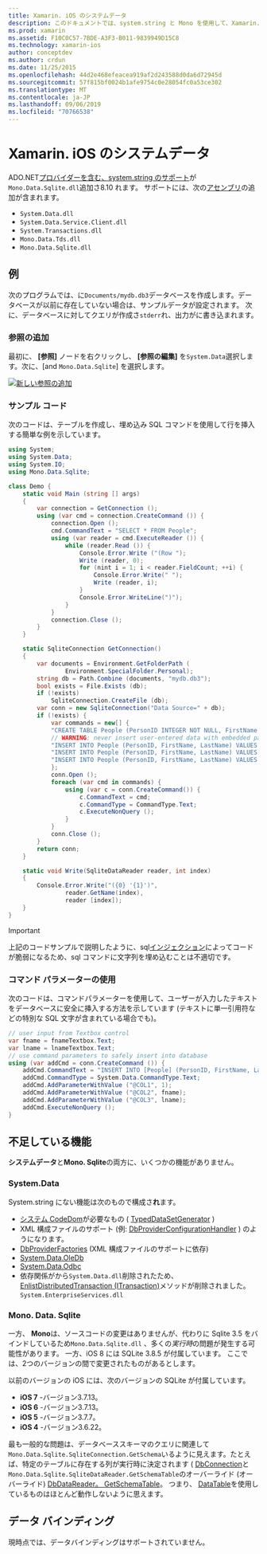 ```yaml
---
title: Xamarin. iOS のシステムデータ
description: このドキュメントでは、system.string と Mono を使用して、Xamarin. iOS アプリケーションの SQLite データにアクセスする方法について説明します。
ms.prod: xamarin
ms.assetid: F10C0C57-7BDE-A3F3-B011-9839949D15C8
ms.technology: xamarin-ios
author: conceptdev
ms.author: crdun
ms.date: 11/25/2015
ms.openlocfilehash: 44d2e468efeacea919af2d243588d0da6d72945d
ms.sourcegitcommit: 57f815bf0024b1afe9754c0e28054fc0a53ce302
ms.translationtype: MT
ms.contentlocale: ja-JP
ms.lasthandoff: 09/06/2019
ms.locfileid: "70766538"
---
```

# <a name="systemdata-in-xamarinios"></a>Xamarin. iOS のシステムデータ

ADO.NET[プロバイダーを含む、system.string のサポート](xref:System.Data)が`Mono.Data.Sqlite.dll`追加さ8.10 れます。 サポートには、次の[アセンブリ](~/cross-platform/internals/available-assemblies.md)の追加が含まれます。

- `System.Data.dll`
- `System.Data.Service.Client.dll`
- `System.Transactions.dll`
- `Mono.Data.Tds.dll`
- `Mono.Data.Sqlite.dll`

<a name="Example" />

## <a name="example"></a>例

次のプログラムでは、に`Documents/mydb.db3`データベースを作成します。データベースが以前に存在していない場合は、サンプルデータが設定されます。 次に、データベースに対してクエリが作成さ`stderr`れ、出力がに書き込まれます。

### <a name="add-references"></a>参照の追加

最初に、 **[参照]** ノードを右クリックし、 **[参照の編集]** を`System.Data`選択します。次に、[and `Mono.Data.Sqlite`] を選択します。

[![](system.data-images/edit-references-sml.png "新しい参照の追加")](system.data-images/edit-references.png#lightbox)

### <a name="sample-code"></a>サンプル コード

次のコードは、テーブルを作成し、埋め込み SQL コマンドを使用して行を挿入する簡単な例を示しています。

```csharp
using System;
using System.Data;
using System.IO;
using Mono.Data.Sqlite;

class Demo {
    static void Main (string [] args)
    {
        var connection = GetConnection ();
        using (var cmd = connection.CreateCommand ()) {
            connection.Open ();
            cmd.CommandText = "SELECT * FROM People";
            using (var reader = cmd.ExecuteReader ()) {
                while (reader.Read ()) {
                    Console.Error.Write ("(Row ");
                    Write (reader, 0);
                    for (nint i = 1; i < reader.FieldCount; ++i) {
                        Console.Error.Write(" ");
                        Write (reader, i);
                    }
                    Console.Error.WriteLine(")");
                }
            }
            connection.Close ();
        }
    }

    static SqliteConnection GetConnection()
    {
        var documents = Environment.GetFolderPath (
                Environment.SpecialFolder.Personal);
        string db = Path.Combine (documents, "mydb.db3");
        bool exists = File.Exists (db);
        if (!exists)
            SqliteConnection.CreateFile (db);
        var conn = new SqliteConnection("Data Source=" + db);
        if (!exists) {
            var commands = new[] {
            "CREATE TABLE People (PersonID INTEGER NOT NULL, FirstName ntext, LastName ntext)",
            // WARNING: never insert user-entered data with embedded parameter values
            "INSERT INTO People (PersonID, FirstName, LastName) VALUES (1, 'First', 'Last')",
            "INSERT INTO People (PersonID, FirstName, LastName) VALUES (2, 'Dewey', 'Cheatem')",
            "INSERT INTO People (PersonID, FirstName, LastName) VALUES (3, 'And', 'How')",
            };
            conn.Open ();
            foreach (var cmd in commands) {
                using (var c = conn.CreateCommand()) {
                    c.CommandText = cmd;
                    c.CommandType = CommandType.Text;
                    c.ExecuteNonQuery ();
                }
            }
            conn.Close ();
        }
        return conn;
    }

    static void Write(SqliteDataReader reader, int index)
    {
        Console.Error.Write("({0} '{1}')",
                reader.GetName(index),
                reader [index]);
    }
}
```

> [!IMPORTANT]
> 上記のコードサンプルで説明したように、sql[インジェクション](https://en.wikipedia.org/wiki/SQL_injection)によってコードが脆弱になるため、sql コマンドに文字列を埋め込むことは不適切です。

### <a name="using-command-parameters"></a>コマンド パラメーターの使用

次のコードは、コマンドパラメーターを使用して、ユーザーが入力したテキストをデータベースに安全に挿入する方法を示しています (テキストに単一引用符などの特別な SQL 文字が含まれている場合でも)。

```csharp
// user input from Textbox control
var fname = fnameTextbox.Text;
var lname = lnameTextbox.Text;
// use command parameters to safely insert into database
using (var addCmd = conn.CreateCommand ()) {
    addCmd.CommandText = "INSERT INTO [People] (PersonID, FirstName, LastName) VALUES (@COL1, @COL2, @COL3)";
    addCmd.CommandType = System.Data.CommandType.Text;
    addCmd.AddParameterWithValue ("@COL1", 1);
    addCmd.AddParameterWithValue ("@COL2", fname);
    addCmd.AddParameterWithValue ("@COL3", lname);
    addCmd.ExecuteNonQuery ();
}
```

<a name="Missing_Functionality" />

## <a name="missing-functionality"></a>不足している機能

**システムデータ**と**Mono. Sqlite**の両方に、いくつかの機能がありません。

<a name="System.Data" />

### <a name="systemdata"></a>System.Data

System.string にない機能は次のもので構成さ**れ**ます。

- [システム CodeDom](xref:System.CodeDom)が必要なもの ( [TypedDataSetGenerator](xref:System.Data.TypedDataSetGenerator) )
- XML 構成ファイルのサポート (例: [DbProviderConfigurationHandler](xref:System.Data.Common.DbProviderConfigurationHandler) ) のようになります。
- [DbProviderFactories](xref:System.Data.Common.DbProviderFactories) (XML 構成ファイルのサポートに依存)
- [System.Data.OleDb](xref:System.Data.OleDb)
- [System.Data.Odbc](xref:System.Data.Odbc)
- 依存関係がから`System.Data.dll`削除されたため、 [EnlistDistributedTransaction (ITransaction)](xref:System.Data.SqlClient.SqlConnection.EnlistDistributedTransaction*)メソッドが削除されました。 `System.EnterpriseServices.dll`

<a name="Mono.Data.Sqlite" />

### <a name="monodatasqlite"></a>Mono. Data. Sqlite

一方、 **Mono**は、ソースコードの変更はありませんが、代わりに Sqlite 3.5 をバインドしているため`Mono.Data.Sqlite.dll` 、多くの*実行時*の問題が発生する可能性があります。 一方、iOS 8 には SQLite 3.8.5 が付属しています。 ここでは、2つのバージョンの間で変更されたものがあるとします。

以前のバージョンの iOS には、次のバージョンの SQLite が付属しています。

- **iOS 7** -バージョン3.7.13。
- **iOS 6** -バージョン3.7.13。
- **iOS 5** -バージョン3.7.7。
- **iOS 4** -バージョン3.6.22。

最も一般的な問題は、データベーススキーマのクエリに関連して`Mono.Data.Sqlite.SqliteConnection.GetSchema`いるように見えます。たとえば、特定のテーブルに存在する列が実行時に決定されます ( [DbConnection](xref:System.Data.Common.DbConnection.GetSchema)と`Mono.Data.Sqlite.SqliteDataReader.GetSchemaTable`のオーバーライド (オーバーライド) [DbDataReader。 GetSchemaTable](xref:System.Data.Common.DbDataReader.GetSchemaTable)。 つまり、 [DataTable](xref:System.Data.DataTable)を使用しているものはほとんど動作しないように思えます。

<a name="Data_Binding" />

## <a name="data-binding"></a>データ バインディング

現時点では、データバインディングはサポートされていません。
